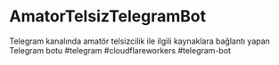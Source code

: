 # AmatorTelsizTelegramBot
Telegram kanalında amatör telsizcilik ile ilgili kaynaklara bağlantı yapan Telegram botu #telegram #cloudflareworkers #telegram-bot
